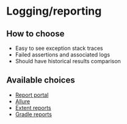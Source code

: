 # Logging/reporting

## How to choose

- Easy to see exception stack traces
- Failed assertions and associated logs
- Should have historical results comparison

## Available choices

- [Report portal](https://reportportal.io/)
- [Allure](http://allure.qatools.ru/)
- [Extent reports](https://extentreports.com/)
- [Gradle reports](https://docs.gradle.org/current/userguide/java_testing.html)
